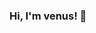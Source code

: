 ### Hi, I'm venus! 👋

<!--
**venous666/venous666** is a ✨ _special_ ✨ repository because its `README.md` (this file) appears on your GitHub profile.

 <a href="https://github.com/venous666">
  <img height="140em" src="https://github-readme-stats.vercel.app/api?username=venous666&show_icons=true&theme=white&include_all_commits=true&count_private=true"/>
    <img height="140em" src="https://github-readme-stats.vercel.app/api/top-langs/?username=venous666&show_icons=true&theme=white&include_all_commits=true&ccount_private=true"/>
